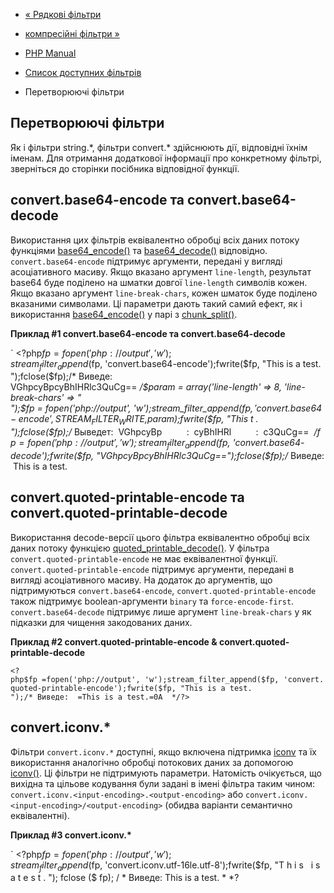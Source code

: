 - [« Рядкові фільтри](filters.string.md)
- [компресійні фільтри »](filters.compression.md)

- [PHP Manual](index.md)
- [Список доступних фільтрів](filters.md)
- Перетворюючі фільтри

## Перетворюючі фільтри

Як і фільтри string.\*, фільтри convert.\* здійснюють дії,
відповідні їхнім іменам. Для отримання додаткової інформації про
конкретному фільтрі, зверніться до сторінки посібника відповідної
функції.

## convert.base64-encode та convert.base64-decode

Використання цих фільтрів еквівалентно обробці всіх даних потоку
функціями [base64_encode()](function.base64-encode.md) та
[base64_decode()](function.base64-decode.md) відповідно.
`convert.base64-encode` підтримує аргументи, передані у вигляді
асоціативного масиву. Якщо вказано аргумент `line-length`, результат
base64 буде поділено на шматки довгої `line-length` символів кожен.
Якщо вказано аргумент `line-break-chars`, кожен шматок буде поділено
вказаними символами. Ці параметри дають такий самий ефект, як і
використання [base64_encode()](function.base64-encode.md) у парі з
[chunk_split()](function.chunk-split.md).

**Приклад #1 convert.base64-encode та convert.base64-decode**

` <?php$fp =fopen('php://output', 'w');stream_filter_append($fp, 'convert.base64-encode');fwrite($fp, "This is a test.
");fclose($fp);/* Виведе: VGhpcyBpcyBhIHRlc3QuCg== */$param = array('line-length' => 8, 'line-break-chars' => "
");$fp = fopen('php://output', 'w');stream_filter_append($fp, 'convert.base64-encode', STREAM_FILTER_WRITE, $param);fwrite($fp, "This t .
");fclose($fp);/* Выведет:  VGhpcyBp          :  cyBhIHRl          :  c3QuCg==  */$fp = fopen('php://output', 'w');stream_filter_append($fp, 'convert.base64- decode');fwrite($fp, "VGhpcyBpcyBhIHRlc3QuCg==");fclose($fp);/* Виведе: This is a test.

## convert.quoted-printable-encode та convert.quoted-printable-decode

Використання decode-версії цього фільтра еквівалентно обробці всіх
даних потоку функцією
[quoted_printable_decode()](function.quoted-printable-decode.md). У
фільтра `convert.quoted-printable-encode` не має еквівалентної функції.
`convert.quoted-printable-encode` підтримує аргументи, передані в
вигляді асоціативного масиву. На додаток до аргументів, що підтримуються
`convert.base64-encode`, `convert.quoted-printable-encode` також
підтримує boolean-аргументи `binary` та `force-encode-first`.
`convert.base64-decode` підтримує лише аргумент `line-break-chars` у
як підказки для чищення закодованих даних.

**Приклад #2 convert.quoted-printable-encode &
convert.quoted-printable-decode**

` <?php$fp =fopen('php://output', 'w');stream_filter_append($fp, 'convert.quoted-printable-encode');fwrite($fp, "This is a test.
");/* Виведе:  =This is a test.=0A  */?> `

## convert.iconv.\*

Фільтри `convert.iconv.*` доступні, якщо включена підтримка
[iconv](book.iconv.md) та їх використання аналогічно обробці
потокових даних за допомогою [iconv()](function.iconv.md). Ці фільтри
не підтримують параметри. Натомість очікується, що вихідна та
цільове кодування були задані в імені фільтра таким чином:
`convert.iconv.<input-encoding>.<output-encoding>` або
`convert.iconv.<input-encoding>/<output-encoding>` (обидва варіанти
семантично еквівалентні).

**Приклад #3 convert.iconv.\***

` <?php$fp =fopen('php://output', 'w');stream_filter_append($fp, 'convert.iconv.utf-16le.utf-8');fwrite($fp, "T h i s   i s a t e s t .
"); fclose ($ fp); / * Виведе: This is a test. * *?
